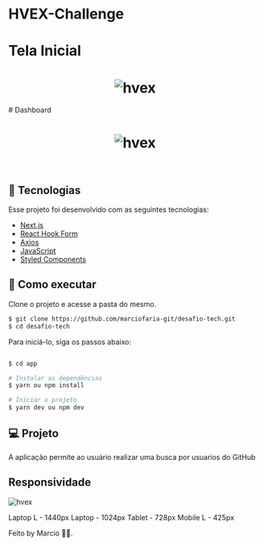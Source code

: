 # HVEX-Challenge

# Tela Inicial
<h1 align="center">
    <img alt="hvex" src="https://s7.gifyu.com/images/login.gif" />
</h1>
# Dashboard
<h1 align="center">
    <img alt="hvex" src="https://s7.gifyu.com/images/dashboard.gif" />
</h1>
<br>

## 🧪 Tecnologias

Esse projeto foi desenvolvido com as seguintes tecnologias:

- [Next.js](https://nextjs.org/)
- [React Hook Form](https://react-hook-form.com/)
- [Axios](https://axios-http.com/docs/intro)
- [JavaScript](https://developer.mozilla.org/pt-BR/docs/Web/JavaScript)
- [Styled Components](https://styled-components.com/docs)

## 🚀 Como executar

Clone o projeto e acesse a pasta do mesmo.

```bash
$ git clone https://github.com/marciofaria-git/desafio-tech.git
$ cd desafio-tech
```

Para iniciá-lo, siga os passos abaixo:
```bash

$ cd app

# Instalar as dependências
$ yarn ou npm install

# Iniciar o projeto
$ yarn dev ou npm dev
```

## 💻 Projeto

A aplicação permite ao usuário realizar uma busca por usuarios do GitHub




## Responsividade
<img alt="hvex" src="https://s7.gifyu.com/images/loginResponsividade44cc422920fc3edb.gif" />




Laptop L - 1440px
Laptop - 1024px
Tablet - 728px
Mobile L - 425px


Feito by Marcio 🧑‍💻.

